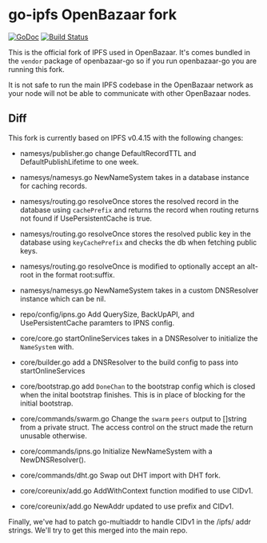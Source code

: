 # go-ipfs OpenBazaar fork
[![GoDoc](https://godoc.org/github.com/ipfs/go-ipfs?status.svg)](https://godoc.org/github.com/ipfs/go-ipfs) [![Build Status](https://travis-ci.org/ipfs/go-ipfs.svg?branch=master)](https://travis-ci.org/ipfs/go-ipfs)

This is the official fork of IPFS used in OpenBazaar. It's comes bundled in the `vendor`
package of openbazaar-go so if you run openbazaar-go you are running this fork.

It is not safe to run the main IPFS codebase in the OpenBazaar network as your node will
not be able to communicate with other OpenBazaar nodes.

## Diff
This fork is currently based on IPFS v0.4.15 with the following changes:

- namesys/publisher.go change DefaultRecordTTL and DefaultPublishLifetime to one week.
- namesys/namesys.go NewNameSystem takes in a database instance for caching records.
- namesys/routing.go resolveOnce stores the resolved record in the database using `cachePrefix` and returns the record when routing returns not found if UsePersistentCache is true.
- namesys/routing.go resolveOnce stores the resolved public key in the database using `keyCachePrefix` and checks the db when fetching public keys.
- namesys/routing.go resolveOnce is modified to optionally accept an alt-root in the format root:suffix.
- namesys/namesys.go NewNameSystem takes in a custom DNSResolver instance which can be nil.

- repo/config/ipns.go Add QuerySize, BackUpAPI, and UsePersistentCache paramters to IPNS config.

- core/core.go startOnlineServices takes in a DNSResolver to initialize the `NameSystem` with.
- core/builder.go add a DNSResolver to the build config to pass into startOnlineServices
- core/bootstrap.go add `DoneChan` to the bootstrap config which is closed when the inital bootstrap finishes. This is in place of blocking for the initial bootstrap.
- core/commands/swarm.go Change the `swarm` `peers` output to []string from a private struct. The access control on the struct made the return unusable otherwise.
- core/commands/ipns.go Initialize NewNameSystem with a NewDNSResolver().
- core/commands/dht.go Swap out DHT import with DHT fork.
- core/coreunix/add.go AddWithContext function modified to use CIDv1.
- core/coreunix/add.go NewAddr updated to use prefix and CIDv1.

Finally, we've had to patch go-multiaddr to handle CIDv1 in the /ipfs/ addr strings. We'll try to get this merged into the main repo.
